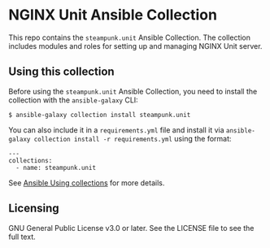 # NGINX Unit Ansible Collection

This repo contains the `steampunk.unit` Ansible Collection. The collection
includes modules and roles for setting up and managing NGINX Unit server.


## Using this collection

Before using the `steampunk.unit` Ansible Collection, you need to install the
collection with the `ansible-galaxy` CLI:

    $ ansible-galaxy collection install steampunk.unit

You can also include it in a `requirements.yml` file and install it via
`ansible-galaxy collection install -r requirements.yml` using the format:

    ---
    collections:
      - name: steampunk.unit

See [Ansible Using collections][usage] for more details.

   [usage]:
      https://docs.ansible.com/ansible/latest/user_guide/collections_using.html
      (Guides on using Ansible collections)


## Licensing

GNU General Public License v3.0 or later. See the LICENSE file to see the full
text.
